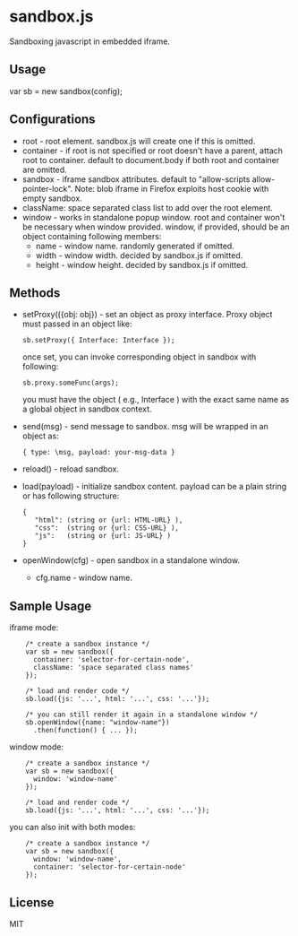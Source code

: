 # sandbox.js

Sandboxing javascript in embedded iframe.


## Usage

var sb = new sandbox(config);

## Configurations

 * root - root element. sandbox.js will create one if this is omitted.
 * container - if root is not specified or root doesn't have a parent, attach root to container.
   default to document.body if both root and container are omitted.
 * sandbox - iframe sandbox attributes. default to "allow-scripts allow-pointer-lock".
   Note: blob iframe in Firefox exploits host cookie with empty sandbox.
 * className: space separated class list to add over the root element.
 * window - works in standalone popup window. root and container won't be necessary when window provided.
   window, if provided, should be an object containing following members:
   - name - window name. randomly generated if omitted.
   - width - window width. decided by sandbox.js if omitted.
   - height - window height. decided by sandbox.js if omitted.


## Methods

 * setProxy(({obj: obj}) - set an object as proxy interface. Proxy object must passed in an object like:

   ```
   sb.setProxy({ Interface: Interface });
   ```

   once set, you can invoke corresponding object in sandbox with following:

   ```
   sb.proxy.someFunc(args);
   ```

   you must have the object ( e.g., Interface ) with the exact same name as a global object in sandbox context.

 * send(msg) - send message to sandbox. msg will be wrapped in an object as:

   ```
   { type: \msg, payload: your-msg-data }
   ```

 * reload() - reload sandbox.
 * load(payload) - initialize sandbox content. payload can be a plain string or has following structure:

   ```
   {
      "html": (string or {url: HTML-URL} ),
      "css":  (string or {url: CSS-URL} ),
      "js":   (string or {url: JS-URL} )
   }
   ```
 * openWindow(cfg) - open sandbox in a standalone window.
   - cfg.name - window name.


## Sample Usage

iframe mode:
```
    /* create a sandbox instance */ 
    var sb = new sandbox({
      container: 'selector-for-certain-node',
      className: 'space separated class names'
    });

    /* load and render code */
    sb.load({js: '...', html: '...', css: '...'});

    /* you can still render it again in a standalone window */
    sb.openWindow({name: "window-name"})
      .then(function() { ... });
```

window mode:
```
    /* create a sandbox instance */ 
    var sb = new sandbox({
      window: 'window-name'
    });

    /* load and render code */
    sb.load({js: '...', html: '...', css: '...'});
```

you can also init with both modes:
```
    /* create a sandbox instance */ 
    var sb = new sandbox({
      window: 'window-name',
      container: 'selector-for-certain-node'
    });
```


## License

MIT
